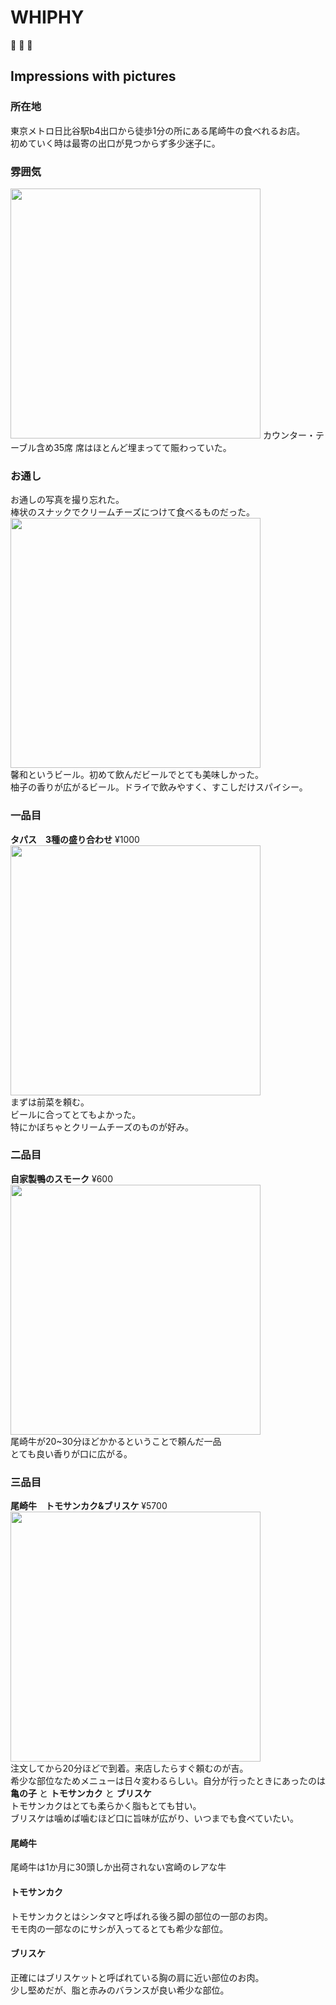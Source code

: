 # WHIPHY
:meat_on_bone: :beers: :page_facing_up:

## Impressions with pictures  


### 所在地  
東京メトロ日比谷駅b4出口から徒歩1分の所にある尾崎牛の食べれるお店。  
初めていく時は最寄の出口が見つからず多少迷子に。

### 雰囲気  
<img src="https://scontent.cdninstagram.com/t51.2885-15/e35/17495016_1143040345818077_6028071142072254464_n.jpg" width="400">  
カウンター・テーブル含め35席
席はほとんど埋まってて賑わっていた。

### お通し  
お通しの写真を撮り忘れた。  
棒状のスナックでクリームチーズにつけて食べるものだった。  
<img src="https://scontent.cdninstagram.com/t51.2885-15/e35/17495040_249137532160841_1712400707841163264_n.jpg" width="400">  
馨和というビール。初めて飲んだビールでとても美味しかった。  
柚子の香りが広がるビール。ドライで飲みやすく、すこしだけスパイシー。

### 一品目
**タパス　3種の盛り合わせ**  ¥1000  
<img src="https://scontent.cdninstagram.com/t51.2885-15/e35/17494975_188512991660627_474007507207979008_n.jpg" width="400">  
まずは前菜を頼む。  
ビールに合ってとてもよかった。  
特にかぼちゃとクリームチーズのものが好み。  

### 二品目  
**自家製鴨のスモーク** ¥600  
<img src="https://scontent.cdninstagram.com/t51.2885-15/e35/17663134_206895256464639_1352858584492277760_n.jpg" width="400">  
尾崎牛が20~30分ほどかかるということで頼んだ一品  
とても良い香りが口に広がる。  

### 三品目  
**尾崎牛　トモサンカク&ブリスケ** ¥5700
<img src="https://scontent.cdninstagram.com/t51.2885-15/e35/17493742_1652035144825617_940039960226955264_n.jpg" width="400">  
注文してから20分ほどで到着。来店したらすぐ頼むのが吉。  
希少な部位なためメニューは日々変わるらしい。自分が行ったときにあったのは **亀の子** と **トモサンカク** と **ブリスケ**  
トモサンカクはとても柔らかく脂もとても甘い。    
ブリスケは噛めば噛むほど口に旨味が広がり、いつまでも食べていたい。  

#### 尾崎牛  
尾崎牛は1か月に30頭しか出荷されない宮崎のレアな牛  

#### トモサンカク  
トモサンカクとはシンタマと呼ばれる後ろ脚の部位の一部のお肉。  
モモ肉の一部なのにサシが入ってるとても希少な部位。  

#### ブリスケ  
正確にはブリスケットと呼ばれている胸の肩に近い部位のお肉。  
少し堅めだが、脂と赤みのバランスが良い希少な部位。  
